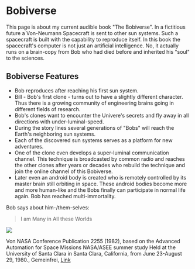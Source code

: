 # Bobiverse 

This page is about my current audible book "The Bobiverse". 
In a fictitious future a Von-Neumann Spacecraft is sent to other sun systems. 
Such a spacecraft is built with the capability to reproduce itself. 
In this book the spacecraft's computer is not just an artificial intelligence. 
No, it actually runs on a brain-copy from Bob who had died before and inherited his "soul" to the sciences.


## Bobiverse Features

* Bob reproduces after reaching his first sun system.
* Bill - Bob's first clone - turns out to have a slightly different character.
  Thus there is a growing community of engineering brains going in different fields of research.
* Bob's clones want to encounter the Univere's secrets and fly away in all directions with under-luminal-speed.
* During the story lines several generations of "Bobs" will reach the Earth's neighboring sun systems.
* Each of the discovered sun systems serves as a platform for new adventures.
* One of the clone even develops a super-luminal communication channel. 
  This technique is broadcasted by common radio and reaches the other clones after years or decades
  who rebuild the technique and join the online channel of this Bobiverse.
* Later even an android body is created who is remotely controlled by its master brain still orbiting in space.
  These android bodies become more and more human-like and the Bobs finally can participate in normal life again.
  Bob has reached multi-immortality.

Bob says about him-/them-selves:
> I am Many
> in All these Worlds


<img src="https://upload.wikimedia.org/wikipedia/commons/3/39/Advanced_Automation_for_Space_Missions_figure_5-19.jpg"/>

Von NASA Conference Publication 2255 (1982), based on the Advanced Automation for Space Missions NASA/ASEE summer study 
Held at the University of Santa Clara in Santa Clara, California, from June 23-August 29, 1980., Gemeinfrei, 
<a href="https://commons.wikimedia.org/w/index.php?curid=1687422">Link</a> 

